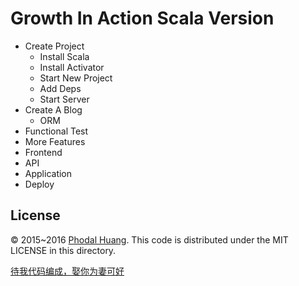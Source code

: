 # Growth In Action Scala Version


 - Create Project 
    * Install Scala
	* Install Activator
 	* Start New Project
 	* Add Deps
 	* Start Server
 - Create A Blog
 	* ORM
 - Functional Test
 - More Features
 - Frontend 
 - API
 - Application
 - Deploy

License
---

© 2015~2016 [Phodal Huang](https://www.phodal.com). This code is distributed under the MIT LICENSE in this directory.

[待我代码编成，娶你为妻可好](http://www.xuntayizhan.com/person/ji-ke-ai-qing-zhi-er-shi-dai-wo-dai-ma-bian-cheng-qu-ni-wei-qi-ke-hao-wan/)
  	
